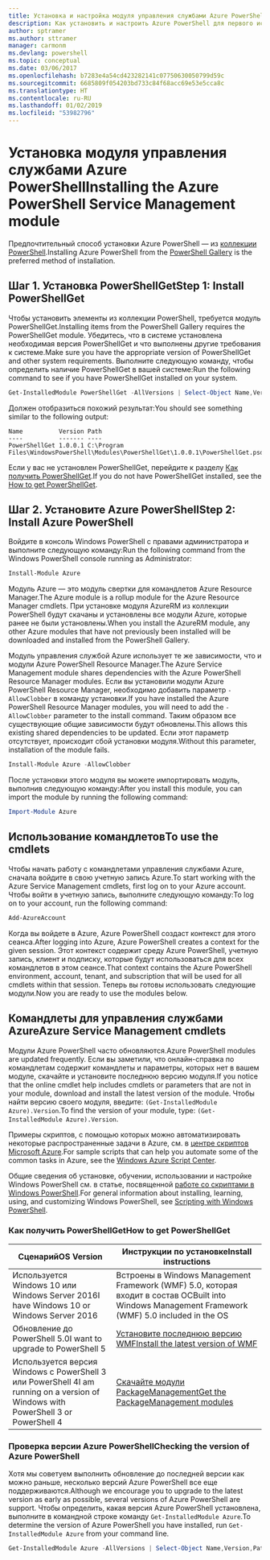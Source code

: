 ```yaml
---
title: Установка и настройка модуля управления службами Azure PowerShell | Документация Майкрософт
description: Как установить и настроить Azure PowerShell для первого использования.
author: sptramer
ms.author: sttramer
manager: carmonm
ms.devlang: powershell
ms.topic: conceptual
ms.date: 03/06/2017
ms.openlocfilehash: b7283e4a54cd423282141c07750630050799d59c
ms.sourcegitcommit: 6685809f054203bd733c84f68acc69e53e5cca8c
ms.translationtype: HT
ms.contentlocale: ru-RU
ms.lasthandoff: 01/02/2019
ms.locfileid: "53982796"
---
```

# <a name="installing-the-azure-powershell-service-management-module"></a><span data-ttu-id="79a57-103">Установка модуля управления службами Azure PowerShell</span><span class="sxs-lookup"><span data-stu-id="79a57-103">Installing the Azure PowerShell Service Management module</span></span>

<span data-ttu-id="79a57-104">Предпочтительный способ установки Azure PowerShell — из [коллекции PowerShell](https://www.powershellgallery.com/).</span><span class="sxs-lookup"><span data-stu-id="79a57-104">Installing Azure PowerShell from the [PowerShell Gallery](https://www.powershellgallery.com/) is the preferred method of installation.</span></span>

## <a name="step-1-install-powershellget"></a><span data-ttu-id="79a57-105">Шаг 1. Установка PowerShellGet</span><span class="sxs-lookup"><span data-stu-id="79a57-105">Step 1: Install PowerShellGet</span></span>

<span data-ttu-id="79a57-106">Чтобы установить элементы из коллекции PowerShell, требуется модуль PowerShellGet.</span><span class="sxs-lookup"><span data-stu-id="79a57-106">Installing items from the PowerShell Gallery requires the PowerShellGet module.</span></span> <span data-ttu-id="79a57-107">Убедитесь, что в системе установлена необходимая версия PowerShellGet и что выполнены другие требования к системе.</span><span class="sxs-lookup"><span data-stu-id="79a57-107">Make sure you have the appropriate version of PowerShellGet and other system requirements.</span></span> <span data-ttu-id="79a57-108">Выполните следующую команду, чтобы определить наличие PowerShellGet в вашей системе:</span><span class="sxs-lookup"><span data-stu-id="79a57-108">Run the following command to see if you have PowerShellGet installed on your system.</span></span>

```powershell
Get-InstalledModule PowerShellGet -AllVersions | Select-Object Name,Version,Path
```

<span data-ttu-id="79a57-109">Должен отобразиться похожий результат:</span><span class="sxs-lookup"><span data-stu-id="79a57-109">You should see something similar to the following output:</span></span>

```output
Name          Version Path
----          ------- ----
PowerShellGet 1.0.0.1 C:\Program Files\WindowsPowerShell\Modules\PowerShellGet\1.0.0.1\PowerShellGet.psd1
```

<span data-ttu-id="79a57-110">Если у вас не установлен PowerShellGet, перейдите к разделу [Как получить PowerShellGet](#how-to-get-powershellget).</span><span class="sxs-lookup"><span data-stu-id="79a57-110">If you do not have PowerShellGet installed, see the [How to get PowerShellGet](#how-to-get-powershellget).</span></span>

## <a name="step-2-install-azure-powershell"></a><span data-ttu-id="79a57-111">Шаг 2. Установите Azure PowerShell</span><span class="sxs-lookup"><span data-stu-id="79a57-111">Step 2: Install Azure PowerShell</span></span>

<span data-ttu-id="79a57-112">Войдите в консоль Windows PowerShell с правами администратора и выполните следующую команду:</span><span class="sxs-lookup"><span data-stu-id="79a57-112">Run the following command from the Windows PowerShell console running as Administrator:</span></span>

```powershell
Install-Module Azure
```

<span data-ttu-id="79a57-113">Модуль Azure — это модуль свертки для командлетов Azure Resource Manager.</span><span class="sxs-lookup"><span data-stu-id="79a57-113">The Azure module is a rollup module for the Azure Resource Manager cmdlets.</span></span> <span data-ttu-id="79a57-114">При установке модуля AzureRM из коллекции PowerShell будут скачаны и установлены все модули Azure, которые ранее не были установлены.</span><span class="sxs-lookup"><span data-stu-id="79a57-114">When you install the AzureRM module, any other Azure modules that have not previously been installed will be downloaded and installed from the PowerShell Gallery.</span></span>

<span data-ttu-id="79a57-115">Модуль управления службой Azure использует те же зависимости, что и модули Azure PowerShell Resource Manager.</span><span class="sxs-lookup"><span data-stu-id="79a57-115">The Azure Service Management module shares dependencies with the Azure PowerShell Resource Manager modules.</span></span> <span data-ttu-id="79a57-116">Если вы установили модули Azure PowerShell Resource Manager, необходимо добавить параметр `-AllowClobber` в команду установки.</span><span class="sxs-lookup"><span data-stu-id="79a57-116">If you have installed the Azure PowerShell Resource Manager modules, you will need to add the `-AllowClobber` parameter to the install command.</span></span> <span data-ttu-id="79a57-117">Таким образом все существующие общие зависимости будут обновлены.</span><span class="sxs-lookup"><span data-stu-id="79a57-117">This allows this existing shared dependencies to be updated.</span></span> <span data-ttu-id="79a57-118">Если этот параметр отсутствует, происходит сбой установки модуля.</span><span class="sxs-lookup"><span data-stu-id="79a57-118">Without this parameter, installation of the module fails.</span></span>

```powershell
Install-Module Azure -AllowClobber
```

<span data-ttu-id="79a57-119">После установки этого модуля вы можете импортировать модуль, выполнив следующую команду:</span><span class="sxs-lookup"><span data-stu-id="79a57-119">After you install this module, you can import the module by running the following command:</span></span>

```powershell
Import-Module Azure
```

## <a name="to-use-the-cmdlets"></a><span data-ttu-id="79a57-120">Использование командлетов</span><span class="sxs-lookup"><span data-stu-id="79a57-120">To use the cmdlets</span></span>

<span data-ttu-id="79a57-121">Чтобы начать работу с командлетами управления службами Azure, сначала войдите в свою учетную запись Azure.</span><span class="sxs-lookup"><span data-stu-id="79a57-121">To start working with the Azure Service Management cmdlets, first log on to your Azure account.</span></span> <span data-ttu-id="79a57-122">Чтобы войти в учетную запись, выполните следующую команду:</span><span class="sxs-lookup"><span data-stu-id="79a57-122">To log on to your account, run the following command:</span></span>

```powershell
Add-AzureAccount
```

<span data-ttu-id="79a57-123">Когда вы войдете в Azure, Azure PowerShell создаст контекст для этого сеанса.</span><span class="sxs-lookup"><span data-stu-id="79a57-123">After logging into Azure, Azure PowerShell creates a context for the given session.</span></span> <span data-ttu-id="79a57-124">Этот контекст содержит среду Azure PowerShell, учетную запись, клиент и подписку, которые будут использоваться для всех командлетов в этом сеансе.</span><span class="sxs-lookup"><span data-stu-id="79a57-124">That context contains the Azure PowerShell environment, account, tenant, and subscription that will be used for all cmdlets within that session.</span></span> <span data-ttu-id="79a57-125">Теперь вы готовы использовать следующие модули.</span><span class="sxs-lookup"><span data-stu-id="79a57-125">Now you are ready to use the modules below.</span></span>

## <a name="azure-service-management-cmdlets"></a><span data-ttu-id="79a57-126">Командлеты для управления службами Azure</span><span class="sxs-lookup"><span data-stu-id="79a57-126">Azure Service Management cmdlets</span></span>

<span data-ttu-id="79a57-127">Модули Azure PowerShell часто обновляются.</span><span class="sxs-lookup"><span data-stu-id="79a57-127">Azure PowerShell modules are updated frequently.</span></span> <span data-ttu-id="79a57-128">Если вы заметили, что онлайн-справка по командлетам содержит командлеты и параметры, которых нет в вашем модуле, скачайте и установите последнюю версию модуля.</span><span class="sxs-lookup"><span data-stu-id="79a57-128">If you notice that the online cmdlet help includes cmdlets or parameters that are not in your module, download and install the latest version of the module.</span></span> <span data-ttu-id="79a57-129">Чтобы найти версию своего модуля, введите: `(Get-InstalledModule Azure).Version`.</span><span class="sxs-lookup"><span data-stu-id="79a57-129">To find the version of your module, type: `(Get-InstalledModule Azure).Version`.</span></span>

<span data-ttu-id="79a57-130">Примеры скриптов, с помощью которых можно автоматизировать некоторые распространенные задачи в Azure, см. в [центре скриптов Microsoft Azure](http://www.windowsazure.com/documentation/scripts/).</span><span class="sxs-lookup"><span data-stu-id="79a57-130">For sample scripts that can help you automate some of the common tasks in Azure, see the [Windows Azure Script Center](http://www.windowsazure.com/documentation/scripts/).</span></span>

<span data-ttu-id="79a57-131">Общие сведения об установке, обучении, использовании и настройке Windows PowerShell см. в статье, посвященной [работе со скриптами в Windows PowerShell](http://go.microsoft.com/fwlink/p/?linkid=320210).</span><span class="sxs-lookup"><span data-stu-id="79a57-131">For general information about installing, learning, using, and customizing Windows PowerShell, see [Scripting with Windows PowerShell](http://go.microsoft.com/fwlink/p/?linkid=320210).</span></span>

### <a name="how-to-get-powershellget"></a><span data-ttu-id="79a57-132">Как получить PowerShellGet</span><span class="sxs-lookup"><span data-stu-id="79a57-132">How to get PowerShellGet</span></span>

|<span data-ttu-id="79a57-133">Сценарий</span><span class="sxs-lookup"><span data-stu-id="79a57-133">OS Version</span></span>|<span data-ttu-id="79a57-134">Инструкции по установке</span><span class="sxs-lookup"><span data-stu-id="79a57-134">Install instructions</span></span>|
|---|---|
|<span data-ttu-id="79a57-135">Используется Windows 10 или Windows Server 2016</span><span class="sxs-lookup"><span data-stu-id="79a57-135">I have Windows 10 or Windows Server 2016</span></span>|<span data-ttu-id="79a57-136">Встроены в Windows Management Framework (WMF) 5.0, которая входит в состав ОС</span><span class="sxs-lookup"><span data-stu-id="79a57-136">Built into Windows Management Framework (WMF) 5.0 included in the OS</span></span>|
|<span data-ttu-id="79a57-137">Обновление до PowerShell 5.0</span><span class="sxs-lookup"><span data-stu-id="79a57-137">I want to upgrade to PowerShell 5</span></span>|[<span data-ttu-id="79a57-138">Установите последнюю версию WMF</span><span class="sxs-lookup"><span data-stu-id="79a57-138">Install the latest version of WMF</span></span>](https://www.microsoft.com/en-us/download/details.aspx?id=54616)|
|<span data-ttu-id="79a57-139">Используется версия Windows с PowerShell 3 или PowerShell 4</span><span class="sxs-lookup"><span data-stu-id="79a57-139">I am running on a version of Windows with PowerShell 3 or PowerShell 4</span></span>|[<span data-ttu-id="79a57-140">Скачайте модули PackageManagement</span><span class="sxs-lookup"><span data-stu-id="79a57-140">Get the PackageManagement modules</span></span>](http://go.microsoft.com/fwlink/?LinkID=746217)|

<div id="helpmechoose"/>

### <a name="checking-the-version-of-azure-powershell"></a><span data-ttu-id="79a57-141">Проверка версии Azure PowerShell</span><span class="sxs-lookup"><span data-stu-id="79a57-141">Checking the version of Azure PowerShell</span></span>

<span data-ttu-id="79a57-142">Хотя мы советуем выполнить обновление до последней версии как можно раньше, несколько версий Azure PowerShell все еще поддерживаются.</span><span class="sxs-lookup"><span data-stu-id="79a57-142">Although we encourage you to upgrade to the latest version as early as possible, several versions of Azure PowerShell are support.</span></span> <span data-ttu-id="79a57-143">Чтобы определить, какая версия Azure PowerShell установлена, выполните в командной строке команду `Get-InstalledModule Azure`.</span><span class="sxs-lookup"><span data-stu-id="79a57-143">To determine the version of Azure PowerShell you have installed, run `Get-InstalledModule Azure` from your command line.</span></span>

```powershell
Get-InstalledModule Azure -AllVersions | Select-Object Name,Version,Path
```
